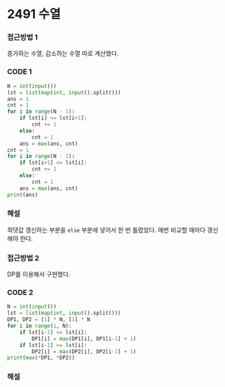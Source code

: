 # 2491 수열



### 접근방법 1

증가하는 수열, 감소하는 수열 따로 계산했다.

### CODE 1

```python
N = int(input())
lst = list(map(int, input().split()))
ans = 1
cnt = 1
for i in range(N - 1):
    if lst[i] <= lst[i+1]:
        cnt += 1
    else:
        cnt = 1
    ans = max(ans, cnt)
cnt = 1
for i in range(N - 1):
    if lst[i+1] <= lst[i]:
        cnt += 1
    else:
        cnt = 1
    ans = max(ans, cnt)
print(ans)
```

### 해설

최댓값 갱신하는 부분을 `else` 부분에 넣어서 한 번 틀렸었다. 매번 비교할 때마다 갱신해야 한다.



### 접근방법 2

DP를 이용해서 구현했다.

### CODE 2

```python
N = int(input())
lst = list(map(int, input().split()))
DP1, DP2 = [1] * N, [1] * N
for i in range(1, N):
    if lst[i-1] <= lst[i]:
        DP1[i] = max(DP1[i], DP1[i-1] + 1)
    if lst[i-1] >= lst[i]:
        DP2[i] = max(DP2[i], DP2[i-1] + 1)
print(max(*DP1, *DP2))
```

### 해설

